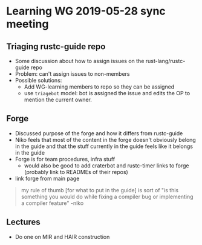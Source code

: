 # Learning WG 2019-05-28 sync meeting

## Triaging rustc-guide repo

- Some discussion about how to assign issues on the rust-lang/rustc-guide repo
- Problem: can't assign issues to non-members
- Possible solutions:
    - Add WG-learning members to repo so they can be assigned
    - use `triagebot` model: bot is assigned the issue and edits the OP to mention the current owner.

## Forge

- Discussed purpose of the forge and how it differs from rustc-guide
- Niko feels that most of the content in the forge doesn't obviously belong in the guide and that the stuff currently in the guide feels like it belongs in the guide
- Forge is for team procedures, infra stuff
    - would also be good to add craterbot and rustc-timer links to forge (probably link to READMEs of their repos)
- link forge from main page

> my rule of thumb [for what to put in the guide] is sort of "is this something you would do while fixing a compiler bug or implementing a compiler feature" -niko

## Lectures

- Do one on MIR and HAIR construction